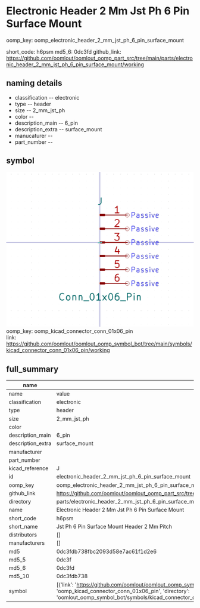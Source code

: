# Electronic Header 2 Mm Jst Ph 6 Pin Surface Mount
oomp_key: oomp_electronic_header_2_mm_jst_ph_6_pin_surface_mount 


short_code: h6psm
md5_6: 0dc3fd
github_link: https://github.com/oomlout/oomlout_oomp_part_src/tree/main/parts/electronic_header_2_mm_jst_ph_6_pin_surface_mount/working
## naming details
* classification -- electronic
* type -- header
* size -- 2_mm_jst_ph
* color -- 
* description_main -- 6_pin
* description_extra -- surface_mount
* manucaturer -- 
* part_number -- 



## symbol

![](symbol/0/working/working_600.png)  
oomp_key: oomp_kicad_connector_conn_01x06_pin  
link: https://github.com/oomlout/oomlout_oomp_symbol_bot/tree/main/symbols/kicad_connector_conn_01x06_pin/working  


## full_summary
| name | value | 
| --- | --- | 
| name | value | 
| classification | electronic | 
| type | header | 
| size | 2_mm_jst_ph | 
| color |  | 
| description_main | 6_pin | 
| description_extra | surface_mount | 
| manufacturer |  | 
| part_number |  | 
| kicad_reference | J | 
| id | electronic_header_2_mm_jst_ph_6_pin_surface_mount | 
| oomp_key | oomp_electronic_header_2_mm_jst_ph_6_pin_surface_mount | 
| github_link | https://github.com/oomlout/oomlout_oomp_part_src/tree/main/parts/electronic_header_2_mm_jst_ph_6_pin_surface_mount/working | 
| directory | parts/electronic_header_2_mm_jst_ph_6_pin_surface_mount | 
| name | Electronic Header 2 Mm Jst Ph 6 Pin Surface Mount | 
| short_code | h6psm | 
| short_name | Jst Ph 6 Pin Surface Mount Header 2 Mm Pitch | 
| distributors | [] | 
| manufacturers | [] | 
| md5 | 0dc3fdb738fbc2093d58e7ac61f1d2e6 | 
| md5_5 | 0dc3f | 
| md5_6 | 0dc3fd | 
| md5_10 | 0dc3fdb738 | 
| symbol | [{'link': 'https://github.com/oomlout/oomlout_oomp_symbol_bot/tree/main/symbols/kicad_connector_conn_01x06_pin', 'oomp_key': 'oomp_kicad_connector_conn_01x06_pin', 'directory': 'oomlout_oomp_symbol_bot/symbols/kicad_connector_conn_01x06_pin//working/working.kicad_sym'}] | 
